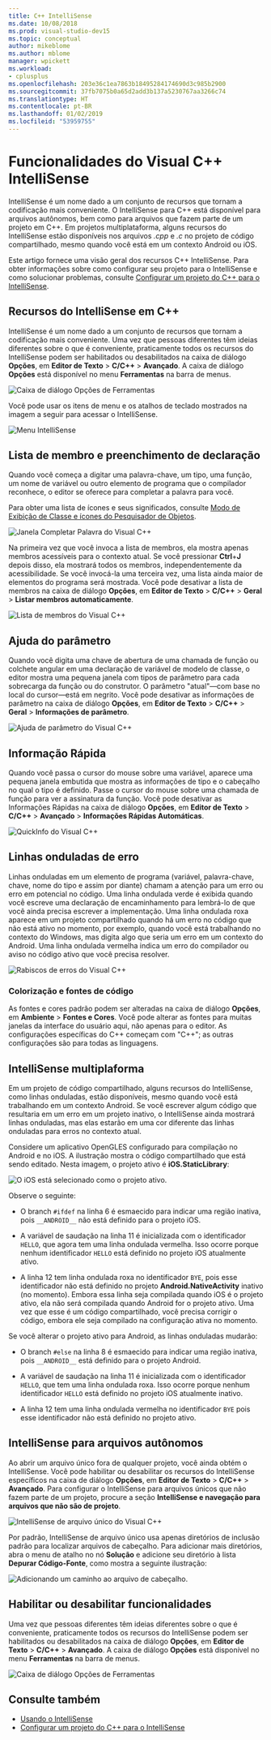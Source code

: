 ```yaml
---
title: C++ IntelliSense
ms.date: 10/08/2018
ms.prod: visual-studio-dev15
ms.topic: conceptual
author: mikeblome
ms.author: mblome
manager: wpickett
ms.workload:
- cplusplus
ms.openlocfilehash: 203e36c1ea7863b18495284174690d3c985b2900
ms.sourcegitcommit: 37fb7075b0a65d2add3b137a5230767aa3266c74
ms.translationtype: HT
ms.contentlocale: pt-BR
ms.lasthandoff: 01/02/2019
ms.locfileid: "53959755"
---
```

# <a name="visual-c-intellisense-features"></a>Funcionalidades do Visual C++ IntelliSense

IntelliSense é um nome dado a um conjunto de recursos que tornam a codificação mais conveniente. O IntelliSense para C++ está disponível para arquivos autônomos, bem como para arquivos que fazem parte de um projeto em C++. Em projetos multiplataforma, alguns recursos do IntelliSense estão disponíveis nos arquivos *.cpp* e *.c* no projeto de código compartilhado, mesmo quando você está em um contexto Android ou iOS.

Este artigo fornece uma visão geral dos recursos C++ IntelliSense. Para obter informações sobre como configurar seu projeto para o IntelliSense e como solucionar problemas, consulte [Configurar um projeto do C++ para o IntelliSense](visual-cpp-intellisense-configuration.md).

## <a name="intellisense-features-in-c"></a>Recursos do IntelliSense em C++

IntelliSense é um nome dado a um conjunto de recursos que tornam a codificação mais conveniente. Uma vez que pessoas diferentes têm ideias diferentes sobre o que é conveniente, praticamente todos os recursos do IntelliSense podem ser habilitados ou desabilitados na caixa de diálogo **Opções**, em **Editor de Texto** > **C/C++** > **Avançado**. A caixa de diálogo **Opções** está disponível no menu **Ferramentas** na barra de menus.

![Caixa de diálogo Opções de Ferramentas](../ide/media/sintellisensecpptoolsoptions.PNG)

Você pode usar os itens de menu e os atalhos de teclado mostrados na imagem a seguir para acessar o IntelliSense.

![Menu IntelliSense](../ide/media/vs2015_cpp_intellisense_menu.png)

## <a name="statement-completion-and-member-list"></a>Lista de membro e preenchimento de declaração

Quando você começa a digitar uma palavra-chave, um tipo, uma função, um nome de variável ou outro elemento de programa que o compilador reconhece, o editor se oferece para completar a palavra para você.

Para obter uma lista de ícones e seus significados, consulte [Modo de Exibição de Classe e ícones do Pesquisador de Objetos](../ide/class-view-and-object-browser-icons.md).

![Janela Completar Palavra do Visual C&#43;&#43;](../ide/media/vs2015_cpp_complete_word.png)

Na primeira vez que você invoca a lista de membros, ela mostra apenas membros acessíveis para o contexto atual. Se você pressionar **Ctrl**+**J** depois disso, ela mostrará todos os membros, independentemente da acessibilidade. Se você invocá-la uma terceira vez, uma lista ainda maior de elementos do programa será mostrada. Você pode desativar a lista de membros na caixa de diálogo **Opções**, em **Editor de Texto** > **C/C++** > **Geral** > **Listar membros automaticamente**.

![Lista de membros do Visual C&#43;&#43;](../ide/media/vs2015_cpp_list_members.png)

## <a name="parameter-help"></a>Ajuda do parâmetro

Quando você digita uma chave de abertura de uma chamada de função ou colchete angular em uma declaração de variável de modelo de classe, o editor mostra uma pequena janela com tipos de parâmetro para cada sobrecarga da função ou do construtor. O parâmetro "atual"&mdash;com base no local do cursor&mdash;está em negrito. Você pode desativar as informações de parâmetro na caixa de diálogo **Opções**, em **Editor de Texto** > **C/C++** > **Geral** > **Informações de parâmetro**.

![Ajuda de parâmetro do Visual C&#43;&#43;](../ide/media/vs_2015_cpp_param_help.png)

## <a name="quick-info"></a>Informação Rápida

Quando você passa o cursor do mouse sobre uma variável, aparece uma pequena janela embutida que mostra as informações de tipo e o cabeçalho no qual o tipo é definido. Passe o cursor do mouse sobre uma chamada de função para ver a assinatura da função. Você pode desativar as Informações Rápidas na caixa de diálogo **Opções**, em **Editor de Texto** > **C/C++** > **Avançado** > **Informações Rápidas Automáticas**.

![QuickInfo do Visual C&#43;&#43;](../ide/media/vs2015_cpp_quickinfo.png)

## <a name="error-squiggles"></a>Linhas onduladas de erro

Linhas onduladas em um elemento de programa (variável, palavra-chave, chave, nome do tipo e assim por diante) chamam a atenção para um erro ou erro em potencial no código. Uma linha ondulada verde é exibida quando você escreve uma declaração de encaminhamento para lembrá-lo de que você ainda precisa escrever a implementação. Uma linha ondulada roxa aparece em um projeto compartilhado quando há um erro no código que não está ativo no momento, por exemplo, quando você está trabalhando no contexto do Windows, mas digita algo que seria um erro em um contexto do Android. Uma linha ondulada vermelha indica um erro do compilador ou aviso no código ativo que você precisa resolver.

![Rabiscos de erros do Visual C&#43;&#43;](../ide/media/vs2015_cpp_error_quiggles.png)

### <a name="code-colorization-and-fonts"></a>Colorização e fontes de código

As fontes e cores padrão podem ser alteradas na caixa de diálogo **Opções**, em **Ambiente** > **Fontes e Cores**. Você pode alterar as fontes para muitas janelas da interface do usuário aqui, não apenas para o editor. As configurações específicas do C++ começam com "C++"; as outras configurações são para todas as linguagens.

## <a name="cross-platform-intellisense"></a>IntelliSense multiplaforma

Em um projeto de código compartilhado, alguns recursos do IntelliSense, como linhas onduladas, estão disponíveis, mesmo quando você está trabalhando em um contexto Android. Se você escrever algum código que resultaria em um erro em um projeto inativo, o IntelliSense ainda mostrará linhas onduladas, mas elas estarão em uma cor diferente das linhas onduladas para erros no contexto atual.

Considere um aplicativo OpenGLES configurado para compilação no Android e no iOS. A ilustração mostra o código compartilhado que está sendo editado. Nesta imagem, o projeto ativo é **iOS.StaticLibrary**:

![O iOS está selecionado como o projeto ativo.](../ide/media/intellisensecppcrossplatform2.png)

Observe o seguinte:

- O branch `#ifdef` na linha 6 é esmaecido para indicar uma região inativa, pois `__ANDROID__` não está definido para o projeto iOS.

- A variável de saudação na linha 11 é inicializada com o identificador `HELLO`, que agora tem uma linha ondulada vermelha. Isso ocorre porque nenhum identificador `HELLO` está definido no projeto iOS atualmente ativo.

- A linha 12 tem linha ondulada roxa no identificador `BYE`, pois esse identificador não está definido no projeto **Android.NativeActivity** inativo (no momento). Embora essa linha seja compilada quando iOS é o projeto ativo, ela não será compilada quando Android for o projeto ativo. Uma vez que esse é um código compartilhado, você precisa corrigir o código, embora ele seja compilado na configuração ativa no momento.

Se você alterar o projeto ativo para Android, as linhas onduladas mudarão:

- O branch `#else` na linha 8 é esmaecido para indicar uma região inativa, pois `__ANDROID__` está definido para o projeto Android.

- A variável de saudação na linha 11 é inicializada com o identificador `HELLO`, que tem uma linha ondulada roxa. Isso ocorre porque nenhum identificador `HELLO` está definido no projeto iOS atualmente inativo.

- A linha 12 tem uma linha ondulada vermelha no identificador `BYE` pois esse identificador não está definido no projeto ativo.

## <a name="intellisense-for-stand-alone-files"></a>IntelliSense para arquivos autônomos

Ao abrir um arquivo único fora de qualquer projeto, você ainda obtém o IntelliSense. Você pode habilitar ou desabilitar os recursos do IntelliSense específicos na caixa de diálogo **Opções**, em **Editor de Texto** > **C/C++** > **Avançado**. Para configurar o IntelliSense para arquivos únicos que não fazem parte de um projeto, procure a seção **IntelliSense e navegação para arquivos que não são de projeto**.

![IntelliSense de arquivo único do Visual C&#43;&#43;](../ide/media/vs2015_cpp_single_file_intellisense.png)

Por padrão, IntelliSense de arquivo único usa apenas diretórios de inclusão padrão para localizar arquivos de cabeçalho. Para adicionar mais diretórios, abra o menu de atalho no nó **Solução** e adicione seu diretório à lista **Depurar Código-Fonte**, como mostra a seguinte ilustração:

![Adicionando um caminho ao arquivo de cabeçalho.](../ide/media/intellisensedebugyourcode.jpg)

## <a name="enable-or-disable-features"></a>Habilitar ou desabilitar funcionalidades

Uma vez que pessoas diferentes têm ideias diferentes sobre o que é conveniente, praticamente todos os recursos do IntelliSense podem ser habilitados ou desabilitados na caixa de diálogo **Opções**, em **Editor de Texto** > **C/C++** > **Avançado**. A caixa de diálogo **Opções** está disponível no menu **Ferramentas** na barra de menus.

![Caixa de diálogo Opções de Ferramentas](../ide/media/sintellisensecpptoolsoptions.PNG)

## <a name="see-also"></a>Consulte também

- [Usando o IntelliSense](../ide/using-intellisense.md)
- [Configurar um projeto do C++ para o IntelliSense](visual-cpp-intellisense-configuration.md)
